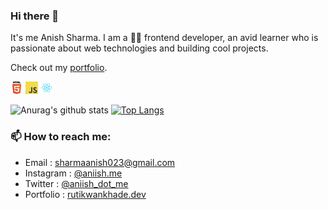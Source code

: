 ### Hi there 👋

<!--
**aniishme/aniishme** is a ✨ _special_ ✨ repository because its `README.md` (this file) appears on your GitHub profile.

Here are some ideas to get you started:

- 🔭 I’m currently working on ...
- 🌱 I’m currently learning ...
- 👯 I’m looking to collaborate on ...
- 🤔 I’m looking for help with ...
- 💬 Ask me about ...
- 📫 How to reach me: ...
- 😄 Pronouns: ...
- ⚡ Fun fact: ...
-->
It's me Anish Sharma. I am a 👨‍💻 frontend developer, an avid learner who is passionate about web technologies and building cool projects.

Check out my [portfolio](https://aniish.me).

<code><img height="20" src="https://raw.githubusercontent.com/github/explore/80688e429a7d4ef2fca1e82350fe8e3517d3494d/topics/html/html.png"></code>
<code><img height="20" src="https://raw.githubusercontent.com/github/explore/80688e429a7d4ef2fca1e82350fe8e3517d3494d/topics/javascript/javascript.png"></code>
<code><img height="20" src="https://raw.githubusercontent.com/github/explore/80688e429a7d4ef2fca1e82350fe8e3517d3494d/topics/react/react.png"></code>


![Anurag's github stats](https://github-readme-stats.vercel.app/api?username=aniishme&show_icons=true&count_private=true&hide=stars&include_all_commits=true&theme=buefy)
[![Top Langs](https://github-readme-stats.vercel.app/api/top-langs/?username=aniishme&layout=compact)](https://github.com/anuraghazra/github-readme-stats)



### 📫 How to reach me:
- Email : sharmaanish023@gmail.com
- Instagram : [@aniish.me](https://instagram.com/aniish.me)
- Twitter : [@aniish_dot_me](https://twitter.com/aniish_dot_me)
- Portfolio : [rutikwankhade.dev](https://rutikwankhade.dev) 

